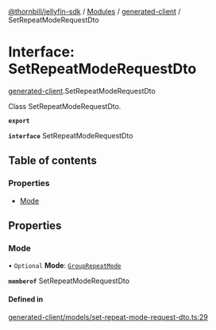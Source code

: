 [@thornbill/jellyfin-sdk](../README.md) / [Modules](../modules.md) / [generated-client](../modules/generated_client.md) / SetRepeatModeRequestDto

# Interface: SetRepeatModeRequestDto

[generated-client](../modules/generated_client.md).SetRepeatModeRequestDto

Class SetRepeatModeRequestDto.

**`export`**

**`interface`** SetRepeatModeRequestDto

## Table of contents

### Properties

- [Mode](generated_client.SetRepeatModeRequestDto.md#mode)

## Properties

### Mode

• `Optional` **Mode**: [`GroupRepeatMode`](../enums/generated_client.GroupRepeatMode.md)

**`memberof`** SetRepeatModeRequestDto

#### Defined in

[generated-client/models/set-repeat-mode-request-dto.ts:29](https://github.com/thornbill/jellyfin-sdk-typescript/blob/c68c853/src/generated-client/models/set-repeat-mode-request-dto.ts#L29)
